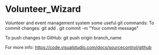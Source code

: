 # Volunteer_Wizard
Volunteer and event management system 
some useful git commands:
To commit changes:
git add .
git commit -m "Your commit message"

To push changes to GitHub:
git push origin branch_name

For more info: 
https://code.visualstudio.com/docs/sourcecontrol/github
